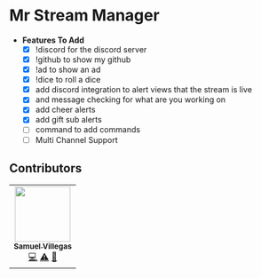 # Mr Stream Manager

- **Features To Add**
    - [X] !discord for the discord server
    - [X] !github to show my github
    - [X] !ad to show an ad 
    - [X] !dice to roll a dice
    - [X] add discord integration to alert views that the stream is live
    - [X] and message checking for what are you working on
    - [X] add cheer alerts 
    - [X] add gift sub alerts
    - [ ] command to add commands
    - [ ] Multi Channel Support 

## Contributors
<table>
  <tr>
    <td align="center"><a href="https://github.com/DevSamuelV"><img src="https://avatars2.githubusercontent.com/u/52802289?s=400&u=e2816f26e0a134f3b00ba0305cff5407092093ac&v=4" width="100px;" alt=""/><br /><sub><b>Samuel Villegas</b></sub></a><br /><a href="https://github.com/DevSamuelV/Mr-Stream-Manager/commits?author=devsamuelv" title="Code">💻</a> <a href="https://github.com/DevSamuelV/Mr-Stream-Manager/commits?author=devsamuelv" title="Tests">⚠️</a> <a href="https://github.com/DevSamuelV/Mr-Stream-Manager/commits?author=devsamuelv" title="Documentation">📖</a></td>
</table>
